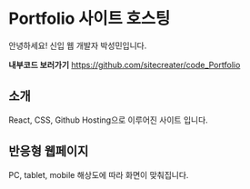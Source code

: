 # Portfolio 사이트 호스팅
안녕하세요! 신입 웹 개발자 박성민입니다.

**내부코드 보러가기**
https://github.com/sitecreater/code_Portfolio

## 소개
React, CSS, Github Hosting으로 이루어진 사이트 입니다.

## 반응형 웹페이지
PC, tablet, mobile 해상도에 따라 화면이 맞춰집니다.

